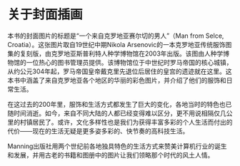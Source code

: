 # 关于封面插画

本书的封面图片的标题是“一个来自克罗地亚赛尔切的男人”（Man from Selce, Croatia）。这张图片取自19世纪中期Nikola Arsenovic的一本克罗地亚传统服饰图集的复刻版，由克罗地亚斯普利特人种学博物馆在2003年出版。该图由人种学博物馆的一位热心的图书管理员提供。该博物馆位于中世纪时罗马帝国的核心城镇，从约公元304年起，罗马帝国皇帝戴克里先退位后居住的皇宫的遗迹就在这里。这本书中涵盖了来自克罗地亚各个地区的华丽的彩色图片，并介绍了他们的服饰和日常生活。

在这过去的200年里，服饰和生活方式都发生了巨大的变化，各地当时的特色也已随时间消逝。如今，来自不同大陆的人都已经变得难以区分，更不用说相隔仅几公里的村镇居民了。或许，文化多样性也是我们为获得丰富多彩的个人生活而付出的代价——现在的生活无疑是更多姿多彩的、快节奏的高科技生活。

Manning出版社用两个世纪前各地独具特色的生活方式来赞美计算机行业的诞生和发展，并用古老的书籍和图册中的图片让我们领略那个时代的风土人情。



